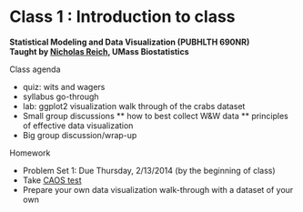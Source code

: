 Class 1 : Introduction to class
========
**Statistical Modeling and Data Visualization  (PUBHLTH 690NR)**   
**Taught by [Nicholas Reich](http://people.umass.edu/nick), UMass Biostatistics**


Class agenda
* quiz: wits and wagers
* syllabus go-through
* lab: ggplot2 visualization walk through of the crabs dataset
* Small group discussions
  ** how to best collect W&W data
  ** principles of effective data visualization
* Big group discussion/wrap-up

Homework
* Problem Set 1: Due Thursday, 2/13/2014 (by the beginning of class)
* Take [CAOS test](https://apps3.cehd.umn.edu/artist/user/scale_select.html)
* Prepare your own data visualization walk-through with a dataset of your own